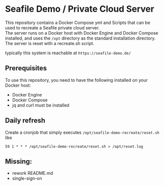# Seafile Demo / Private Cloud Server

This repository contains a Docker Compose yml and Scripts that can be used to recreate a Seafile private cloud server.  
The server runs on a Docker host with Docker Engine and Docker Compose installed, and uses the `/opt` directory as the standard installation directory.  
The server is reset with a recreate.sh script.

typically this system is reachable at `https://seafile-demo.de/`

## Prerequisites

To use this repository, you need to have the following installed on your Docker host:

- Docker Engine
- Docker Compose
- jq and curl must be installed

## Daily refresh

Create a cronjob that simply executes `/opt/seafile-demo-recreate/reset.sh` like

```
59 1 * * * /opt/seafile-demo-recreate/reset.sh > /opt/reset.log
```

## Missing:

- rework README.md
- single-sign-on
